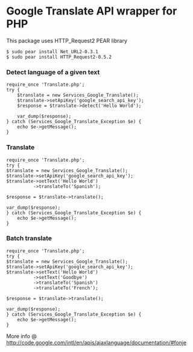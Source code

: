 Google Translate API wrapper for PHP
====================================

This package uses HTTP_Request2 PEAR library

    $ sudo pear install Net_URL2-0.3.1
    $ sudo pear install HTTP_Request2-0.5.2

### Detect language of a given text

    require_once 'Translate.php';
    try {        
        $translate = new Services_Google_Translate();
        $translate->setApiKey('google_search_api_key');
        $response = $translate->detect('Hello World');
        
        var_dump($response);
    } catch (Services_Google_Translate_Exception $e) {
        echo $e->getMessage();
    }
    
### Translate

    require_once 'Translate.php';
    try {
    $translate = new Services_Google_Translate();
    $translate->setApiKey('google_search_api_key');
    $translate->setText('Hello World')
              ->translateTo('Spanish');
              
    $response = $translate->translate();
    
    var_dump($response);
    } catch (Services_Google_Translate_Exception $e) {
        echo $e->getMessage();
    }
    
### Batch translate

    require_once 'Translate.php';
    try {    
    $translate = new Services_Google_Translate();
    $translate->setApiKey('google_search_api_key');
    $translate->setText('Hello World')
              ->setText('Goodbye')
              ->translateTo('Spanish')
              ->translateTo('French');
              
    $response = $translate->translate();
    
    var_dump($response);
    } catch (Services_Google_Translate_Exception $e) {
        echo $e->getMessage();
    }

More info @ <http://code.google.com/intl/en/apis/ajaxlanguage/documentation/#fonje>